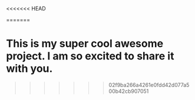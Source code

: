 <<<<<<< HEAD
  
=======
# This is my super cool awesome project. I am so excited to share it with you. 
>>>>>>> 02f9ba266a4261e0fdd42d077a500b42cb907051
